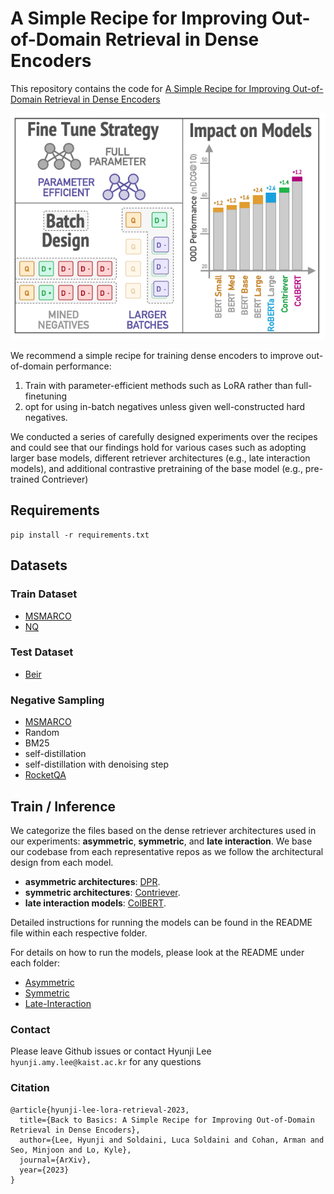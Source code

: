 # A Simple Recipe for Improving Out-of-Domain Retrieval in Dense Encoders

This repository contains the code for [A Simple Recipe for Improving Out-of-Domain Retrieval in Dense Encoders](https://arxiv.org/abs/2311.09765)

![alt text](fig/fig1.png "Main Figure")

We recommend a simple recipe for training dense encoders to improve out-of-domain performance:
1. Train with parameter-efficient methods such as LoRA rather than full-finetuning
2. opt for using in-batch negatives unless given well-constructed hard negatives.

We conducted a series of carefully designed experiments over the recipes and could see that our findings hold for various cases such as adopting larger base models, different retriever architectures (e.g., late interaction models), and additional contrastive pretraining of the base model (e.g., pre-trained Contriever)

## Requirements
```
pip install -r requirements.txt
```

## Datasets
### Train Dataset
* [MSMARCO](https://microsoft.github.io/msmarco/)
* [NQ](https://github.com/facebookresearch/DPR)
### Test Dataset
* [Beir](https://github.com/beir-cellar/beir)

### Negative Sampling
* [MSMARCO](https://microsoft.github.io/msmarco/)
* Random
* BM25
* self-distillation
* self-distillation with denoising step
* [RocketQA](https://github.com/PaddlePaddle/RocketQA)

## Train / Inference

We categorize the files based on the dense retriever architectures used in our experiments: **asymmetric**, **symmetric**, and **late interaction**. We base our codebase from each representative repos as we follow the architectural design from each model. 

- **asymmetric architectures**: [DPR](https://github.com/facebookresearch/DPR).  
- **symmetric architectures**: [Contriever](https://github.com/facebookresearch/contriever).  
- **late interaction models**: [ColBERT](https://github.com/stanford-futuredata/ColBERT).  

Detailed instructions for running the models can be found in the README file within each respective folder.  

For details on how to run the models, please look at the README under each folder:

* [Asymmetric](https://github.com/amy-hyunji/simple-recipe-to-improve-OOD/blob/main/asymmetric/README.md)
* [Symmetric](https://github.com/amy-hyunji/simple-recipe-to-improve-OOD/blob/main/symmetric/README.md)
* [Late-Interaction](https://github.com/amy-hyunji/simple-recipe-to-improve-OOD/blob/main/late-interaction/README.md)

### Contact
Please leave Github issues or contact Hyunji Lee `hyunji.amy.lee@kaist.ac.kr` for any questions

### Citation
```
@article{hyunji-lee-lora-retrieval-2023,
  title={Back to Basics: A Simple Recipe for Improving Out-of-Domain Retrieval in Dense Encoders},
  author={Lee, Hyunji and Soldaini, Luca Soldaini and Cohan, Arman and Seo, Minjoon and Lo, Kyle},
  journal={ArXiv},
  year={2023}
}
```
